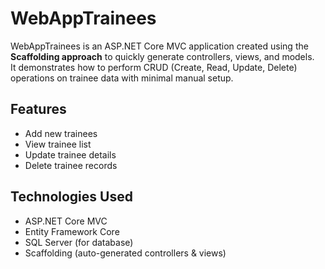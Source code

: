 # WebAppTrainees
WebAppTrainees is an ASP.NET Core MVC application created using the **Scaffolding approach** to quickly generate controllers, views, and models.  
It demonstrates how to perform CRUD (Create, Read, Update, Delete) operations on trainee data with minimal manual setup.

## Features
- Add new trainees  
- View trainee list  
- Update trainee details  
- Delete trainee records  

## Technologies Used
- ASP.NET Core MVC  
- Entity Framework Core  
- SQL Server (for database)  
- Scaffolding (auto-generated controllers & views)
